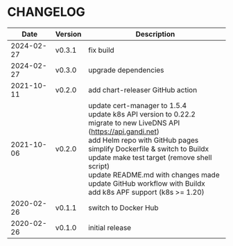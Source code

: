 # CHANGELOG
| Date | Version | Description |
| ------ | ------ | ------ |
| 2024-02-27 | v0.3.1 | fix build |
| 2024-02-27 | v0.3.0 | upgrade dependencies |
| 2021-10-11 | v0.2.0 | add chart-releaser GitHub action |
| 2021-10-06 | v0.2.0 | update cert-manager to 1.5.4<br>update k8s API version to 0.22.2<br>migrate to new LiveDNS API (https://api.gandi.net)<br>add Helm repo with GitHub pages<br>simplify Dockerfile & switch to Buildx<br>update make test target (remove shell script)<br>update README.md with changes made<br>update GitHub workflow with Buildx<br>add k8s APF support (k8s >= 1.20) |
| 2020-02-26 | v0.1.1 | switch to Docker Hub |
| 2020-02-26 | v0.1.0 | initial release |